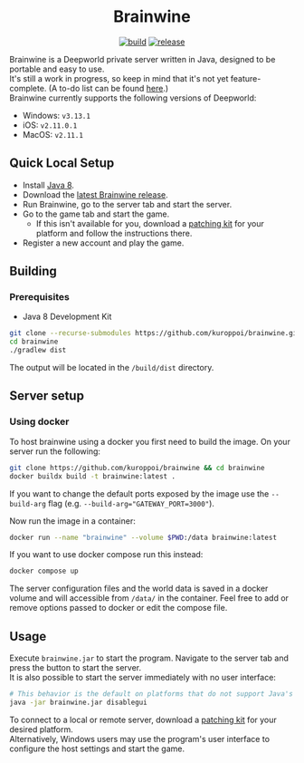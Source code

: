 <h1 align="center">Brainwine</h1>
<p align="center">
  <a href="https://github.com/kuroppoi/brainwine/actions"><img src="https://github.com/kuroppoi/brainwine/actions/workflows/build.yml/badge.svg" alt="build"/></a>
  <a href="https://github.com/kuroppoi/brainwine/releases/latest"><img src="https://img.shields.io/github/v/release/kuroppoi/brainwine?labelColor=30373D&label=Release&logoColor=959DA5&logo=github" alt="release"/></a>
</p>

Brainwine is a Deepworld private server written in Java, designed to be portable and easy to use.\
It's still a work in progress, so keep in mind that it's not yet feature-complete. (A to-do list can be found [here](https://github.com/kuroppoi/brainwine/projects/1).)\
Brainwine currently supports the following versions of Deepworld:

- Windows: `v3.13.1`
- iOS: `v2.11.0.1`
- MacOS: `v2.11.1`

## Quick Local Setup

- Install [Java 8](https://adoptium.net/temurin/releases/?package=jdk&version=8).
- Download the [latest Brainwine release](https://github.com/kuroppoi/brainwine/releases/latest).
- Run Brainwine, go to the server tab and start the server.
- Go to the game tab and start the game.
  - If this isn't available for you, download a [patching kit](https://github.com/kuroppoi/brainwine/releases/tag/patching-kits-1.0) for your platform and follow the instructions there.
- Register a new account and play the game.

## Building

### Prerequisites

- Java 8 Development Kit

```sh
git clone --recurse-submodules https://github.com/kuroppoi/brainwine.git
cd brainwine
./gradlew dist
```

The output will be located in the `/build/dist` directory.

## Server setup

### Using docker

To host brainwine using a docker you first need to build the image. On your server run the following:

```sh
git clone https://github.com/kuroppoi/brainwine && cd brainwine
docker buildx build -t brainwine:latest .
```

If you want to change the default ports exposed by the image use the `--build-arg` flag (e.g. `--build-arg="GATEWAY_PORT=3000"`).


Now run the image in a container:

```sh
docker run --name "brainwine" --volume $PWD:/data brainwine:latest
```

If you want to use docker compose run this instead:

```sh
docker compose up
```

The server configuration files and the world data is saved in a docker volume and will accessible from `/data/` in the container. Feel free to add or remove options passed to docker or edit the compose file.

## Usage

Execute `brainwine.jar` to start the program. Navigate to the server tab and press the button to start the server.\
It is also possible to start the server immediately with no user interface:

```sh
# This behavior is the default on platforms that do not support Java's Desktop API.
java -jar brainwine.jar disablegui
```

To connect to a local or remote server, download a [patching kit](https://github.com/kuroppoi/brainwine/releases/tag/patching-kits-1.0) for your desired platform.\
Alternatively, Windows users may use the program's user interface to configure the host settings and start the game.
